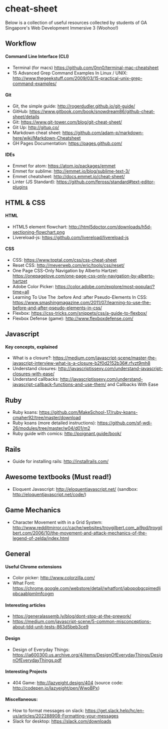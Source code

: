 # cheat-sheet
Below is a collection of useful resources collected by students of GA Singapore's Web Development Immersive 3 (Woohoo!)

## Workflow
#### Command Line Interface (CLI)
- Terminal (for macs) https://github.com/0nn0/terminal-mac-cheatsheet
- 15 Advanced Grep Command Examples In Linux / UNIX: http://www.thegeekstuff.com/2009/03/15-practical-unix-grep-command-examples/

#### Git
- Git, the simple guide: http://rogerdudler.github.io/git-guide/
- GitHub: https://www.gitbook.com/book/snowdream86/github-cheat-sheet/details
- Git: https://www.git-tower.com/blog/git-cheat-sheet/
- Git Up: http://gitup.co/
- Markdown cheat sheet: https://github.com/adam-p/markdown-here/wiki/Markdown-Cheatsheet
- GH Pages Documentation: https://pages.github.com/

#### IDEs
- Emmet for atom: https://atom.io/packages/emmet
- Emmet for sublime: http://emmet.io/blog/sublime-text-3/
- Emmet cheatsheet: http://docs.emmet.io/cheat-sheet/
- Linter (JS Standard): https://github.com/feross/standard#text-editor-plugins

## HTML & CSS
#### HTML
- HTML5 element flowchart: http://html5doctor.com/downloads/h5d-sectioning-flowchart.png
- Livereload-js: https://github.com/livereload/livereload-js

#### CSS
- CSS: https://www.toptal.com/css/css-cheat-sheet
- Reset CSS: http://meyerweb.com/eric/tools/css/reset/
- One Page CSS-Only Navigation by Alberto Hartzet: https://onepagelove.com/one-page-css-only-navigation-by-alberto-hartzet
- Adobe Color Picker: https://color.adobe.com/explore/most-popular/?time=all
- Learning To Use The :before And :after Pseudo-Elements In CSS: https://www.smashingmagazine.com/2011/07/learning-to-use-the-before-and-after-pseudo-elements-in-css/
- Flexbox: https://css-tricks.com/snippets/css/a-guide-to-flexbox/
- Flexbox Defense (game): http://www.flexboxdefense.com/

## Javascript
#### Key concepts, explained
- What is a closure?: https://medium.com/javascript-scene/master-the-javascript-interview-what-is-a-closure-b2f0d2152b36#.rfvzt9mh8
- Understand closures: http://javascriptissexy.com/understand-javascript-closures-with-ease/
- Understand callbacks: http://javascriptissexy.com/understand-javascript-callback-functions-and-use-them/
 and Callbacks With Ease


## Ruby
- Ruby koans: https://github.com/MakeSchool-17/ruby-koans-cmaher92/tree/master/download
- Ruby koans (more detailed instructions): https://github.com/sf-wdi-26/modules/tree/master/w04/d01/m2
- Ruby guide with comics: http://poignant.guide/book/

## Rails
- Guide for installing rails: http://installrails.com/

## Awesome textbooks (Must read!)
- Eloquent Javascript: http://eloquentjavascript.net/ (sandbox: http://eloquentjavascript.net/code/)

## Game Mechanics
- Character Movement with in a Grid System: <http://www.redditmirror.cc/cache/websites/troygilbert.com_ai9pd/troygilbert.com/2006/10/the-movement-and-attack-mechanics-of-the-legend-of-zelda/index.html>

## General
#### Useful Chrome extensions
- Color picker: http://www.colorzilla.com/
- What Font: https://chrome.google.com/webstore/detail/whatfont/jabopobgcpjmedljpbcaablpmlmfcogm

#### Interesting articles
- https://generalassemb.ly/blog/dont-stop-at-the-prework/
- https://medium.com/javascript-scene/5-common-misconceptions-about-tdd-unit-tests-863d5beb3ce9

#### Design
- Design of Everyday Things: https://ia600300.us.archive.org/4/items/DesignOfEverydayThings/DesignOfEverydayThings.pdf

#### Interesting Projects
- 404 Game: http://lazyeight.design/404 (source code: http://codepen.io/lazyeight/pen/WwoBPx)

#### Miscellaneous:
- How to format messages on slack: https://get.slack.help/hc/en-us/articles/202288908-Formatting-your-messages
- Slack for desktop: https://slack.com/downloads
